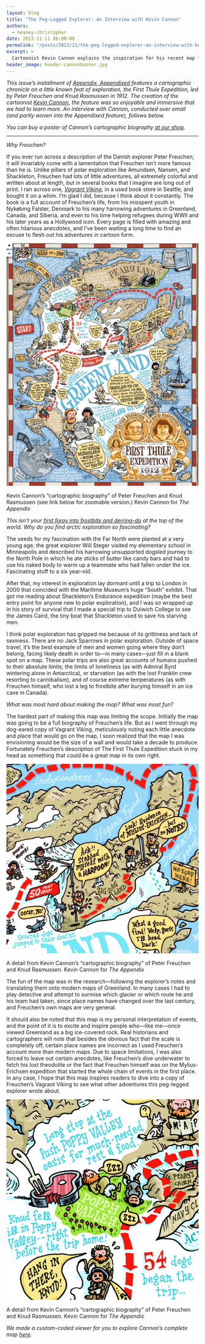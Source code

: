 ```yaml
---
layout: blog
title: "The Peg-Legged Explorer: An Interview with Kevin Cannon"
authors:
  - heaney-christopher
date: 2013-11-11 06:00:00
permalink: "/posts/2013/11/the-peg-legged-explorer-an-interview-with-kevin-cannon"
excerpt: >
  Cartoonist Kevin Cannon explains the inspiration for his recent map for <em>The Appendix</em> on the First Thule Expedition. Also, why there are no ‘Jack Sparrows’ in arctic exploration. 
header_image: header-cannonbanner.jpg 
---
```

_This issue’s installment of [Appendix, Appendixed](http://theappendix.net/issues/2013/10/the-appendix-appendixed) features a cartographic chronicle on a little known feat of exploration, the First Thule Expedition, led by Peter Freuchen and Knud Rasmussen in 1912. The creation of the cartoonist [Kevin Cannon](http://kevincannon.org/), the feature was so enjoyable and immersive that we had to learn more. An interview with Cannon, conducted over email (and partly woven into the Appendixed feature), follows below._

*You can buy a poster of Cannon’s cartographic biography [at our shop](http://shop.theappendix.net/products/poster-of-1912-expedition-to-greenland-by-kevin-cannon).*

***

_Why Freuchen?_

If you ever run across a description of the Danish explorer Peter Freuchen, it will invariably come with a lamentation that Freuchen isn’t more famous than he is. Unlike pillars of polar exploration like Amundsen, Nansen, and Shackleton, Freuchen had lots of little adventures, all extremely colorful and written about at length, but in several books that I imagine are long out of print. I ran across one, [_Vagrant Viking_](http://www.amazon.com/Vagrant-Viking-My-life-adventures/dp/B0007DNDCC), in a used book store in Seattle, and bought it on a whim. I’m glad I did, because I think about it constantly. The book is a full account of Freuchen’s life, from his misspent youth in Nykøbing Falster, Denmark to his many harrowing adventures in Greenland, Canada, and Siberia, and even to his time helping refugees during WWII and his later years as a Hollywood icon. Every page is filled with amazing and often hilarious anecdotes, and I’ve been waiting a long time to find an excuse to flesh out his adventures in cartoon form.

<div class="inline-image">
  <a class="fancybox"href="/images/blog/2013/11/thule-large.jpg">
    <img src="/images/blog/2013/11/thule-medium.jpg" width="640" alt="Cannon map" />
  </a>
  <p class="caption">
    Kevin Cannon’s “cartographic biography” of Peter Freuchen and Knud Rasmussen (see link below for zoomable version.)
    <span class="credit">
      Kevin Cannon for <em>The Appendix</em>
    </span>
  </p>
</div>

_This isn’t your [first foray into frostbite and derring-do](http://www.amazon.com/Crater-XV-Kevin-Cannon/dp/1603091009) at the top of the world. Why do you find arctic exploration so fascinating?_

The seeds for my fascination with the Far North were planted at a very young age; the great explorer Will Steger visited my elementary school in Minneapolis and described his harrowing unsupported dogsled journey to the North Pole in which he ate sticks of butter like candy bars and had to use his naked body to warm up a teammate who had fallen under the ice. Fascinating stuff to a six year-old. 

After that, my interest in exploration lay dormant until a trip to London in 2000 that coincided with the Maritime Museum’s huge “South” exhibit. That got me reading about Shackleton’s Endurance expedition (maybe the best entry point for anyone new to polar exploration), and I was so wrapped up in his story of survival that I made a special trip to Dulwich College to see the James Caird, the tiny boat that Shackleton used to save his starving men.

I think polar exploration has gripped me because of its grittiness and lack of sexiness. There are no Jack Sparrows in polar exploration. Outside of space travel, it’s the best example of men and women going where they don’t belong, facing likely death in order to—in many cases—just fill in a blank spot on a map. These polar trips are also great accounts of humans pushed to their absolute limits; the limits of loneliness (as with Admiral Byrd wintering alone in Antarctica), or starvation (as with the lost Franklin crew resorting to cannibalism), and of course extreme temperatures (as with Freuchen himself, who lost a leg to frostbite after burying himself in an ice cave in Canada). 


_What was most hard about making the map? What was most fun?_

The hardest part of making this map was limiting the scope. Initially the map was going to be a full biography of Freuchen’s life. But as I went through my dog-eared copy of Vagrant Viking, meticulously noting each little anecdote and place that would go on the map, I soon realized that the map I was envisioning would be the size of a wall and would take a decade to produce. Fortunately Freuchen’s description of The First Thule Expedition stuck in my head as something that could be a great map in its own right.

<div class="inline-image">
  <a class="fancybox" href="/images/blog/2013/11/cannon2-large.jpg">
    <img src="/images/blog/2013/11/cannon2-medium.jpg" width="640" alt="Cannon map" />
  </a>
  <p class="caption">
    A detail from Kevin Cannon’s “cartographic biography” of Peter Freuchen and Knud Rasmussen.
    <span class="credit">
      Kevin Cannon for <em>The Appendix</em>
    </span>
  </p>
</div>

The fun of the map was in the research—following the explorer’s notes and translating them onto modern maps of Greenland. In many cases I had to play detective and attempt to surmise which glacier or which route he and his team had taken, since place names have changed over the last century, and Freuchen’s own maps are very general. 

It should also be noted that this map is my personal interpretation of events, and the point of it is to excite and inspire people who—like me—once viewed Greenland as a big ice-covered rock. Real historians and cartographers will note that besides the obvious fact that the scale is completely off, certain place names are incorrect as I used Freuchen’s account more than modern maps. Due to space limitations, I was also forced to leave out certain anecdotes, like Freuchen’s dive underwater to fetch his lost theodolite or the fact that Freuchen himself was on the Mylius-Erichsen expedition that started the whole chain of events in the first place. In any case, I hope that this map inspires readers to dive into a copy of Freuchen’s Vagrant Viking to see what other adventures this peg-legged explorer wrote about.

<div class="inline-image">
  <a class="fancybox" href="/images/blog/2013/11/Cannon1-large.jpg">
    <img src="/images/blog/2013/11/Cannon1-medium.jpg" width="640" alt="Cannon map" />
  </a>
  <p class="caption">
    A detail from Kevin Cannon’s “cartographic biography” of Peter Freuchen and Knud Rasmussen.
    <span class="credit">
      Kevin Cannon for <em>The Appendix</em>
    </span>
  </p>
</div>

<em> We made a custom-coded viewer for you to explore Cannon’s complete map [here](http://theappendix.net/issues/2013/10/the-appendix-appendixed).</em>
